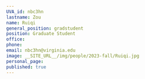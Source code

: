 ```yaml
---
UVA_id: nbc3hn
lastname: Zou
name: Ruiqi
general_position: gradstudent
position: Graduate Student
office: 
phone: 
email: nbc3hn@virginia.edu
image: __SITE_URL__/img/people/2023-fall/Ruiqi.jpg
personal_page:
published: true
---
```

